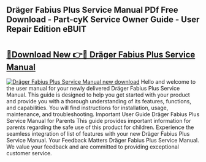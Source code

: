 ## Dräger Fabius Plus Service Manual PDf Free Download - Part-cyK Service Owner Guide - User Repair Edition eBUIT

# <h2><a href="http://bc37192.oget.top/?id=Dr%c3%a4ger+Fabius+Plus+Service+Manual">🔗Download New 👉🔴 Dräger Fabius Plus Service Manual</a></h2>

[![Dräger Fabius Plus Service Manual new download](https://i.imgur.com/5g1atiW.png)](http://bc37192.oget.top/?id=Dr%c3%a4ger+Fabius+Plus+Service+Manual)
Hello and welcome to the user manual for your newly delivered Dräger Fabius Plus Service Manual. This guide is designed to help you get started with your product and provide you with a thorough understanding of its features, functions, and capabilities. You will find instructions for installation, usage, maintenance, and troubleshooting. Important User Guide Dräger Fabius Plus Service Manual for Parents This guide provides important information for parents regarding the safe use of this product for children. Experience the seamless integration of list of features with your new Dräger Fabius Plus Service Manual. Your Feedback Matters Dräger Fabius Plus Service Manual. We value your feedback and are committed to providing exceptional customer service.
